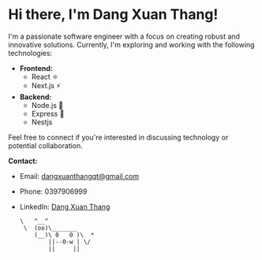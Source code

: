 # Hi there, I'm Dang Xuan Thang!

I'm a passionate software engineer with a focus on creating robust and innovative solutions. Currently, I'm exploring and working with the following technologies:

- **Frontend:**
  - React ⚛️  
  - Next.js ⚡ 
- **Backend:**
  - Node.js 🌲  
  - Express 🚂
  - Nestjs


Feel free to connect if you're interested in discussing technology or potential collaboration.

**Contact:**
- Email: dangxuanthangqt@gmail.com
- Phone: 0397906999
- LinkedIn: [Dang Xuan Thang](https://www.linkedin.com/in/%C4%91%E1%BA%B7ng-xu%C3%A2n-th%E1%BA%AFng-9321251b0)

      \   ^__^
       \  (oo)\_______
          (__)\ 0   0 )\  *
              ||--0-w | \/
              ||     ||
